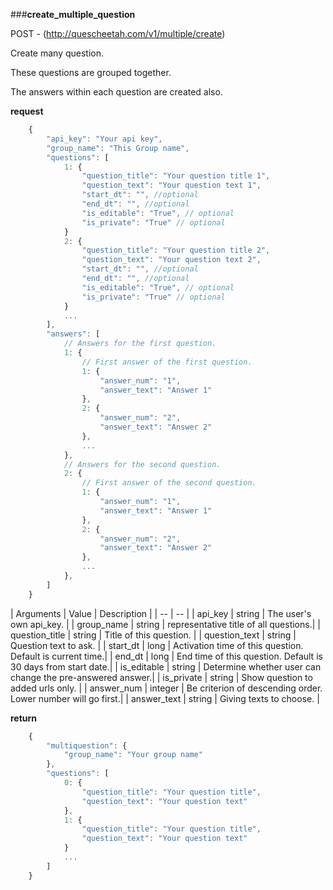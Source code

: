 ###**create_multiple_question**


POST - (http://quescheetah.com/v1/multiple/create)

Create many question.

These questions are grouped together.

The answers within each question are created also.

**request**
```javascript
    {
        "api_key": "Your api key",
        "group_name": "This Group name",
        "questions": [
            1: {
                "question_title": "Your question title 1",
                "question_text": "Your question text 1",
                "start_dt": "", //optional
                "end_dt": "", //optional
                "is_editable": "True", // optional
                "is_private": "True" // optional
            }
            2: {
                "question_title": "Your question title 2",
                "question_text": "Your question text 2",
                "start_dt": "", //optional
                "end_dt": "", //optional
                "is_editable": "True", // optional
                "is_private": "True" // optional
            }
            ...
        ],
        "answers": [
            // Answers for the first question.
            1: {
                // First answer of the first question.
                1: {
                    "answer_num": "1",
                    "answer_text": "Answer 1"
                },
                2: {
                    "answer_num": "2",
                    "answer_text": "Answer 2"
                },
                ...
            },
            // Answers for the second question.
            2: {
                // First answer of the second question.
                1: {
                    "answer_num": "1",
                    "answer_text": "Answer 1"
                },
                2: {
                    "answer_num": "2",
                    "answer_text": "Answer 2"
                },
                ...
            },
        ]
    }
```
| Arguments | Value | Description |
| --        | --    |
| api_key | string | The user's own api_key. |
| group_name | string | representative title of all questions.| 
| question_title | string | Title of this question. |
| question_text  | string  | Question text to ask. |
| start_dt | long | Activation time of this question. Default is current time.|
| end_dt | long | End time of this question. Default is 30 days from start date.|
| is_editable | string | Determine whether user can change the pre-answered answer.|
| is_private | string | Show question to added urls only. |
| answer_num | integer | Be criterion of descending order. Lower number will go first.|
| answer_text | string | Giving texts to choose. |


**return**
```javascript
    {
        "multiquestion": {
            "group_name": "Your group name"
        },
        "questions": [
            0: {
                "question_title": "Your question title",
                "question_text": "Your question text"
            },
            1: {
                "question_title": "Your question title",
                "question_text": "Your question text"
            }
            ...
        ]
    }
```